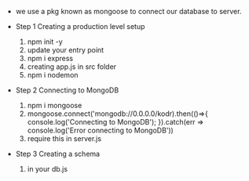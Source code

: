 - we use a pkg known as mongoose to connect our database to server.

- Step 1 Creating a production level setup
    1. npm init -y
    2. update your entry point
    3. npm i express
    4. creating app.js in src folder
    5. npm i nodemon
- Step 2 Connecting to MongoDB
    1. npm i mongoose
    2. mongoose.connect('mongodb://0.0.0.0/kodr).then(()=>{
        console.log('Connecting to MongoDB');
    }).catch(err => console.log('Error connecting to MongoDB'))
    3. require this in server.js
- Step 3 Creating a schema
    1. in your db.js